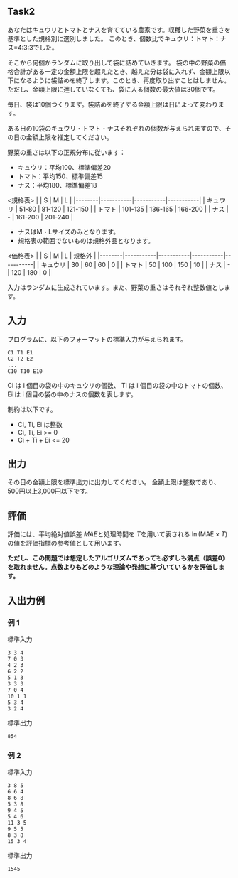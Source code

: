 ## Task2

あなたはキュウリとトマトとナスを育てている農家です。収穫した野菜を重さを基準とした規格別に選別しました。
このとき、個数比でキュウリ：トマト：ナス=4:3:3でした。

そこから何個かランダムに取り出して袋に詰めていきます。
袋の中の野菜の価格合計がある一定の金額上限を超えたとき、越えた分は袋に入れず、金額上限以下になるように袋詰めを終了します。このとき、再度取り出すことはしません。
ただし、金額上限に達していなくても、袋に入る個数の最大値は30個です。

毎日、袋は10個つくります。袋詰めを終了する金額上限は日によって変わります。

ある日の10袋のキュウリ・トマト・ナスそれぞれの個数が与えられますので、その日の金額上限を推定してください。

野菜の重さは以下の正規分布に従います：
- キュウリ：平均100、標準偏差20
- トマト：平均150、標準偏差15
- ナス：平均180、標準偏差18

<規格表>
|        | S         | M         | L         |
|--------|-----------|-----------|-----------|
| キュウリ | 51-80     | 81-120    | 121-150   |
| トマト   | 101-135   | 136-165   | 166-200   |
| ナス     | -         | 161-200   | 201-240   |
- ナスはM・Lサイズのみとなります。
- 規格表の範囲でないものは規格外品となります。

<価格表>
|        | S         | M         | L         | 規格外         |
|--------|-----------|-----------|-----------|-----------|
| キュウリ | 30   | 60   | 60   | 0   |
| トマト   | 50   | 100   | 150   | 10   |
| ナス     | -         | 120   | 180   | 0   |


入力はランダムに生成されています。また、野菜の重さはそれぞれ整数値とします。

## 入力
プログラムに、以下のフォーマットの標準入力が与えられます。
```plain
C1 T1 E1
C2 T2 E2
...
C10 T10 E10
```
Ci は i 個目の袋の中のキュウリの個数、
Ti は i 個目の袋の中のトマトの個数、
Ei は i 個目の袋の中のナスの個数を表します。

制約は以下です。
- Ci, Ti, Ei  は整数
- Ci, Ti, Ei >= 0
- Ci + Ti + Ei <= 20

## 出力
その日の金額上限を標準出力に出力してください。
金額上限は整数であり、500円以上3,000円以下です。

##  評価
評価には、平均絶対値誤差 $MAE$と処理時間を $T$を用いて表される $\ln(\text{MAE} \times T )$の値を評価指標の参考値として用います。

**ただし、この問題では想定したアルゴリズムであっても必ずしも満点（誤差0）を取れません。点数よりもどのような理論や発想に基づいているかを評価します。**


## 入出力例
### 例 1
標準入力
```plain
3 3 4
7 0 3
4 2 3
6 2 2
5 1 3
3 3 3
7 0 4
10 1 1
5 3 4
3 2 4
```
標準出力
```plain
854
```

### 例 2
標準入力
```plain
3 8 5
6 6 4
8 6 8
5 3 8
9 4 5
5 4 6
11 3 5
9 5 5
8 3 8
15 3 4
```
標準出力
```plain
1545
```

